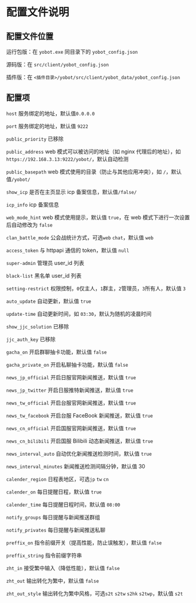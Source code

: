# 配置文件说明

## 配置文件位置

运行包版：在 `yobot.exe` 同目录下的 `yobot_config.json`

源码版：在 `src/client/yobot_config.json`

插件版：在 `<插件目录>/yobot/src/client/yobot_data/yobot_config.json`

## 配置项

`host` 服务绑定的地址，默认值`0.0.0.0`

`port` 服务绑定的地址，默认值 `9222`

`public_priority` 已移除

`public_address` web 模式可以被访问的地址（如 nginx 代理后的地址），如`https://192.168.3.13:9222/yobot/`，默认自动检测

`public_basepath` web 模式使用的目录（防止与其他应用冲突），如 `/`，默认值`/yobot/`

`show_icp` 是否在主页显示 icp 备案信息，默认值`/false/`

`icp_info` icp 备案信息

`web_mode_hint` web 模式使用提示，默认值 `true`，在 web 模式下进行一次设置后自动修改为 `false`

`clan_battle_mode` 公会战统计方式，可选`web` `chat`，默认值 `web`

`access_token` 与 httpapi 通信的 token，默认值 `null`

`super-admin` 管理员 user_id 列表

`black-list` 黑名单 user_id 列表

`setting-restrict` 权限控制，`0`仅主人，`1`群主，`2`管理员，`3`所有人，默认值 `3`

`auto_update` 自动更新，默认值 `true`

`update-time` 自动更新时间，如 `03:30`，默认为随机的凌晨时间

`show_jjc_solution` 已移除

`jjc_auth_key` 已移除

`gacha_on` 开启群聊抽卡功能，默认值 `false`

`gacha_private_on` 开启私聊抽卡功能，默认值 `false`

`news_jp_official` 开启日服官网新闻推送，默认值 `true`

`news_jp_twitter` 开启日服推特新闻推送，默认值 `true`

`news_tw_official` 开启台服官网新闻推送，默认值 `true`

`news_tw_facebook` 开启台服 FaceBook 新闻推送，默认值 `true`

`news_cn_official` 开启国服官网新闻推送，默认值 `true`

`news_cn_bilibili` 开启国服 Bilibili 动态新闻推送，默认值 `true`

`news_interval_auto` 自动优化新闻推送检测时间，默认值 `true`

`news_interval_minutes` 新闻推送检测间隔分钟，默认值 30

`calender_region` 日程表地区，可选`jp` `tw` `cn`

`calender_on` 每日提醒日程，默认值 `true`

`calender_time` 每日提醒日程时间，默认值 `08:00`

`notify_groups` 每日提醒与新闻推送群组

`notify_privates` 每日提醒与新闻推送私聊

`preffix_on` 指令前缀开关（提高性能，防止误触发），默认值 `false`

`preffix_string` 指令前缀字符串

`zht_in` 接受繁中输入（降低性能），默认值 `false`

`zht_out` 输出转化为繁中，默认值 `false`

`zht_out_style` 输出转化为繁中风格，可选`s2t` `s2tw` `s2hk` `s2twp`，默认值 `s2t`
